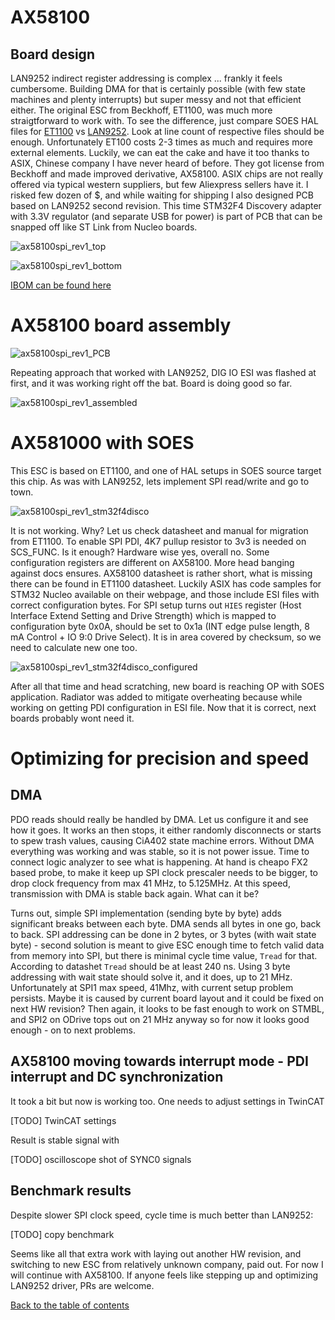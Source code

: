 # AX58100 

## Board design

LAN9252 indirect register addressing is complex ... frankly it feels cumbersome. Building DMA for that is certainly possible (with few state machines and plenty interrupts) but super messy and not that efficient either. The original ESC from Beckhoff, ET1100, was much more straigtforward to work with. To see the difference, just compare SOES HAL files for [ET1100](https://github.com/OpenEtherCATsociety/SOES/blob/master/soes/hal/rt-kernel-twrk60/esc_hw.c) vs [LAN9252](https://github.com/OpenEtherCATsociety/SOES/blob/master/soes/hal/linux-lan9252/esc_hw.c). Look at line count of respective files should be enough. 
Unfortunately ET100 costs 2-3 times as much and requires more external elements. Luckily, we can eat the cake and have it too thanks to ASIX, Chinese company I have never heard of before. They got license from Beckhoff and made improved derivative, AX58100. ASIX chips are not really offered via typical western suppliers, but few Aliexpress sellers have it. I risked few dozen of $, and while waiting for shipping I also designed PCB based on LAN9252 second revision. This time STM32F4 Discovery adapter with 3.3V regulator (and separate USB for power) is part of PCB that can be snapped off like ST Link from Nucleo boards.

![ax58100spi_rev1_top](img/ax58100_rev1_top.jpg "AX58100 SPI rev 1, top render")

![ax58100spi_rev1_bottom](img/ax58100_rev1_bottom.jpg "AX58100 SPI rev 1, bottom render")

[IBOM can be found here](https://kubabuda.github.io/ecat_servo/html/ax58100rev1_ibom.html)

# AX58100 board assembly

![ax58100spi_rev1_PCB](img/ax58100spi_rev1_PCB.jpg "AX58100 SPI rev 1, PCB")

Repeating approach that worked with LAN9252, DIG IO ESI was flashed at first, and it was working right off the bat. Board is doing good so far. 

![ax58100spi_rev1_assembled](img/ax58100spi_rev1_assembled.jpg "AX58100 SPI rev 1, assembled")

# AX581000 with SOES

This ESC is based on ET1100, and one of HAL setups in SOES source target this chip. As was with LAN9252, lets implement SPI read/write and go to town. 

![ax58100spi_rev1_stm32f4disco](img/ax58100spi_rev1_stm32f4disco.jpg "AX58100 SPI rev 1 with STM32F4 Discovery")

It is not working. Why? Let us check datasheet and manual for migration from ET1100. To enable SPI PDI, 4K7 pullup resistor to 3v3 is needed on SCS_FUNC. Is it enough? Hardware wise yes, overall no. Some configuration registers are different on AX58100. More head banging against docs ensures. AX58100 datasheet is rather short, what is missing there can be found in ET1100 datasheet. Luckily ASIX has code samples for STM32 Nucleo available on their webpage, and those include ESI files with correct configuration bytes. For SPI setup turns out `HIES` register (Host Interface Extend Setting and Drive Strength) which is mapped to configuration byte 0x0A, should be set to 0x1a (INT edge pulse length, 8 mA Control + IO 9:0 Drive Select). It is in area covered by checksum, so we need to calculate new one too.

![ax58100spi_rev1_stm32f4disco_configured](img/ax58100spi_rev1_stm32f4disco_configured.jpg "AX58100 SPI rev 1 with STM32F4 Discovery, configured")

After all that time and head scratching, new board is reaching OP with SOES application. Radiator was added to mitigate overheating because while working on getting PDI configuration in ESI file. Now that it is correct, next boards probably wont need it.

# Optimizing for precision and speed

## DMA

PDO reads should really be handled by DMA. Let us configure it and see how it goes. It works an then stops, it either randomly disconnects or starts to spew trash values, causing CiA402 state machine errors. Without DMA everything was working and was stable, so it is not power issue. Time to connect logic analyzer to see what is happening. At hand is cheapo FX2 based probe, to make it keep up SPI clock prescaler needs to be bigger, to drop clock frequency from max 41 MHz, to 5.125MHz. At this speed, transmission with DMA is stable back again. What can it be?

Turns out, simple SPI implementation (sending byte by byte) adds significant breaks between each byte. DMA sends all bytes in one go, back to back. SPI addressing can be done in 2 bytes, or 3 bytes (with wait state byte) - second solution is meant to give ESC enough time to fetch valid data from memory into SPI, but there is minimal cycle time value, `Tread` for that. According to datashet `Tread` should be at least 240 ns. Using 3 byte addressing with wait state should solve it, and it does, up to 21 MHz. Unfortunately at SPI1 max speed, 41Mhz, with current setup problem persists. Maybe it is caused by current board layout and it could be fixed on next HW revision? Then again, it looks to be fast enough to work on STMBL, and SPI2 on ODrive tops out on 21 MHz anyway so for now it looks good enough - on to next problems.

## AX58100 moving towards interrupt mode - PDI interrupt and DC synchronization

It took a bit but now is working too. One needs to adjust settings in TwinCAT

[TODO] TwinCAT settings

Result is stable signal with 

[TODO] oscilloscope shot of SYNC0 signals

## Benchmark results

Despite slower SPI clock speed, cycle time is much better than LAN9252:

[TODO] copy benchmark

Seems like all that extra work with laying out another HW revision, and switching to new ESC from relatively unknown company, paid out.
For now I will continue with AX58100. If anyone feels like stepping up and optimizing LAN9252 driver, PRs are welcome.

[Back to the table of contents](https://kubabuda.github.io/ecat_servo)

